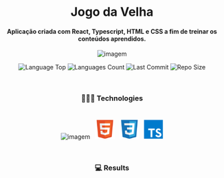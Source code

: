 <div align="center">
  
# Jogo da Velha

<h4>Aplicação criada com React, Typescript, HTML e CSS a fim de treinar os conteúdos aprendidos.</h4>
  
<p ><img  src="https://cdn.discordapp.com/attachments/959617161721184280/984515008077635625/istockphoto-915487006-612x612.jpg" width="70%" alt="imagem" >
  
<p>
<img  alt="Language Top"  src="https://img.shields.io/github/languages/top/Patricia-Santos/CronometroEstudos">
<img  alt="Languages Count"  src="https://img.shields.io/github/languages/count/Patricia-Santos/CronometroEstudos">
<img  alt="Last Commit"  src="https://img.shields.io/github/last-commit/Patricia-Santos/CronometroEstudos">
<img  alt="Repo Size"  src="https://img.shields.io/github/repo-size/Patricia-Santos/CronometroEstudos">
</p>

<br> 

### 👨🏻‍💻 Technologies
#

<img src="https://upload.wikimedia.org/wikipedia/commons/thumb/a/a7/React-icon.svg/640px-React-icon.svg.png" alt="imagem" width="45"> &nbsp;
<img src="https://raw.githubusercontent.com/devicons/devicon/master/icons/html5/html5-original.svg" alt="imagem" width="45"> &nbsp;
<img src="https://raw.githubusercontent.com/devicons/devicon/master/icons/css3/css3-original.svg" alt="imagem" width="45"> &nbsp;
<img src="https://raw.githubusercontent.com/devicons/devicon/master/icons/typescript/typescript-original.svg" alt="imagem" width="45">
 
<br>

### 💻 Results
#



</div>
